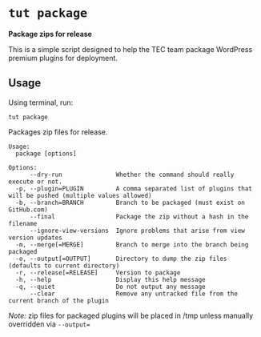 # `tut package`

**Package zips for release**

This is a simple script designed to help the TEC team package WordPress premium plugins for deployment.

## Usage

Using terminal, run:

```
tut package
```

Packages zip files for release.

```
Usage:
  package [options]

Options:
      --dry-run               Whether the command should really execute or not.
  -p, --plugin=PLUGIN         A comma separated list of plugins that will be pushed (multiple values allowed)
  -b, --branch=BRANCH         Branch to be packaged (must exist on GitHub.com)
      --final                 Package the zip without a hash in the filename
      --ignore-view-versions  Ignore problems that arise from view version updates
  -m, --merge[=MERGE]         Branch to merge into the branch being packaged
  -o, --output[=OUTPUT]       Directory to dump the zip files (defaults to current directory)
  -r, --release[=RELEASE]     Version to package
  -h, --help                  Display this help message
  -q, --quiet                 Do not output any message
      --clear                 Remove any untracked file from the current branch of the plugin
```

_Note:_ zip files for packaged plugins will be placed in /tmp unless manually overridden via `--output=`

